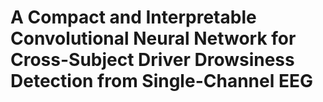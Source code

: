 # A Compact and Interpretable Convolutional Neural Network for Cross-Subject Driver Drowsiness Detection from Single-Channel EEG 

